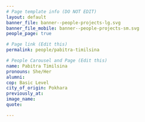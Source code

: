 ```yaml
---
# Page template info (DO NOT EDIT)
layout: default
banner_file: banner--people-projects-lg.svg
banner_file_mobile: banner--people-projects-sm.svg
people_page: true

# Page link (Edit this)
permalink: people/pabitra-timilsina

# People Carousel and Page (Edit this)
name: Pabitra Timilsina
pronouns: She/Her
alumni: 
cop: Basic Level
city_of_origin: Pokhara
previously_at: 
image_name:
quote: 

---
```

